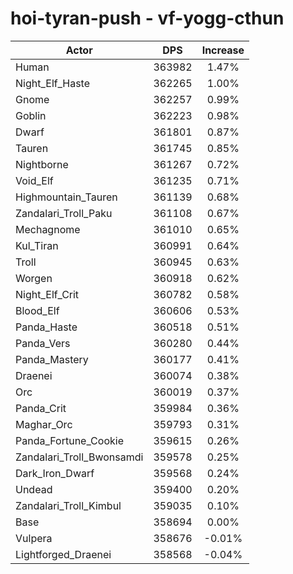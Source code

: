 # hoi-tyran-push - vf-yogg-cthun
| Actor | DPS | Increase |
|---|:---:|:---:|
|Human|363982|1.47%|
|Night_Elf_Haste|362265|1.00%|
|Gnome|362257|0.99%|
|Goblin|362223|0.98%|
|Dwarf|361801|0.87%|
|Tauren|361745|0.85%|
|Nightborne|361267|0.72%|
|Void_Elf|361235|0.71%|
|Highmountain_Tauren|361139|0.68%|
|Zandalari_Troll_Paku|361108|0.67%|
|Mechagnome|361010|0.65%|
|Kul_Tiran|360991|0.64%|
|Troll|360945|0.63%|
|Worgen|360918|0.62%|
|Night_Elf_Crit|360782|0.58%|
|Blood_Elf|360606|0.53%|
|Panda_Haste|360518|0.51%|
|Panda_Vers|360280|0.44%|
|Panda_Mastery|360177|0.41%|
|Draenei|360074|0.38%|
|Orc|360019|0.37%|
|Panda_Crit|359984|0.36%|
|Maghar_Orc|359793|0.31%|
|Panda_Fortune_Cookie|359615|0.26%|
|Zandalari_Troll_Bwonsamdi|359578|0.25%|
|Dark_Iron_Dwarf|359568|0.24%|
|Undead|359400|0.20%|
|Zandalari_Troll_Kimbul|359035|0.10%|
|Base|358694|0.00%|
|Vulpera|358676|-0.01%|
|Lightforged_Draenei|358568|-0.04%|
